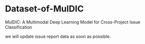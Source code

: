 # Dataset-of-MulDIC
MulDIC: A Multimodal Deep Learning Model for Cross-Project Issue Classification

we will update issue report data as soon as possible.
